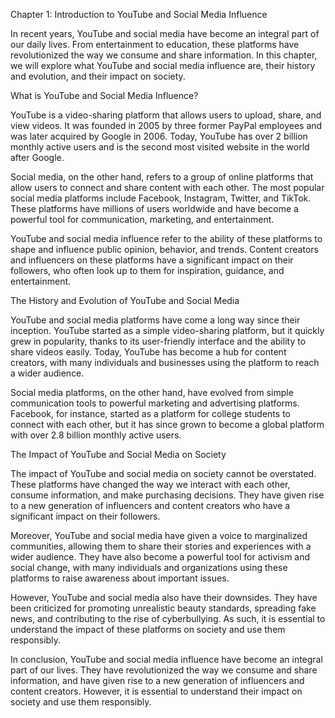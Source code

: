 Chapter 1: Introduction to YouTube and Social Media Influence

In recent years, YouTube and social media have become an integral part of our daily lives. From entertainment to education, these platforms have revolutionized the way we consume and share information. In this chapter, we will explore what YouTube and social media influence are, their history and evolution, and their impact on society.

What is YouTube and Social Media Influence?

YouTube is a video-sharing platform that allows users to upload, share, and view videos. It was founded in 2005 by three former PayPal employees and was later acquired by Google in 2006. Today, YouTube has over 2 billion monthly active users and is the second most visited website in the world after Google.

Social media, on the other hand, refers to a group of online platforms that allow users to connect and share content with each other. The most popular social media platforms include Facebook, Instagram, Twitter, and TikTok. These platforms have millions of users worldwide and have become a powerful tool for communication, marketing, and entertainment.

YouTube and social media influence refer to the ability of these platforms to shape and influence public opinion, behavior, and trends. Content creators and influencers on these platforms have a significant impact on their followers, who often look up to them for inspiration, guidance, and entertainment.

The History and Evolution of YouTube and Social Media

YouTube and social media platforms have come a long way since their inception. YouTube started as a simple video-sharing platform, but it quickly grew in popularity, thanks to its user-friendly interface and the ability to share videos easily. Today, YouTube has become a hub for content creators, with many individuals and businesses using the platform to reach a wider audience.

Social media platforms, on the other hand, have evolved from simple communication tools to powerful marketing and advertising platforms. Facebook, for instance, started as a platform for college students to connect with each other, but it has since grown to become a global platform with over 2.8 billion monthly active users.

The Impact of YouTube and Social Media on Society

The impact of YouTube and social media on society cannot be overstated. These platforms have changed the way we interact with each other, consume information, and make purchasing decisions. They have given rise to a new generation of influencers and content creators who have a significant impact on their followers.

Moreover, YouTube and social media have given a voice to marginalized communities, allowing them to share their stories and experiences with a wider audience. They have also become a powerful tool for activism and social change, with many individuals and organizations using these platforms to raise awareness about important issues.

However, YouTube and social media also have their downsides. They have been criticized for promoting unrealistic beauty standards, spreading fake news, and contributing to the rise of cyberbullying. As such, it is essential to understand the impact of these platforms on society and use them responsibly.

In conclusion, YouTube and social media influence have become an integral part of our lives. They have revolutionized the way we consume and share information, and have given rise to a new generation of influencers and content creators. However, it is essential to understand their impact on society and use them responsibly.
